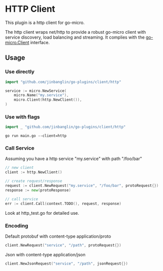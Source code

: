 # HTTP Client

This plugin is a http client for go-micro.

The http client wraps net/http to provide a robust go-micro client with service discovery, load balancing and streaming. 
It complies with the [go-micro.Client](https://godoc.org/github.com/jinbanglin/go-micro/client#Client) interface.

## Usage

### Use directly

```go
import "github.com/jinbanglin/go-plugins/client/http"

service := micro.NewService(
	micro.Name("my.service"),
	micro.Client(http.NewClient()),
)
```

### Use with flags

```go
import _ "github.com/jinbanglin/go-plugins/client/http"
```

```shell
go run main.go --client=http
```

### Call Service

Assuming you have a http service "my.service" with path "/foo/bar"
```go
// new client
client := http.NewClient()

// create request/response
request := client.NewRequest("my.service", "/foo/bar", protoRequest{})
response := new(protoResponse)

// call service
err := client.Call(context.TODO(), request, response)
```

Look at http_test.go for detailed use.

### Encoding

Default protobuf with content-type application/proto
```go
client.NewRequest("service", "/path", protoRequest{})
```

Json with content-type application/json
```go
client.NewJsonRequest("service", "/path", jsonRequest{})
```

